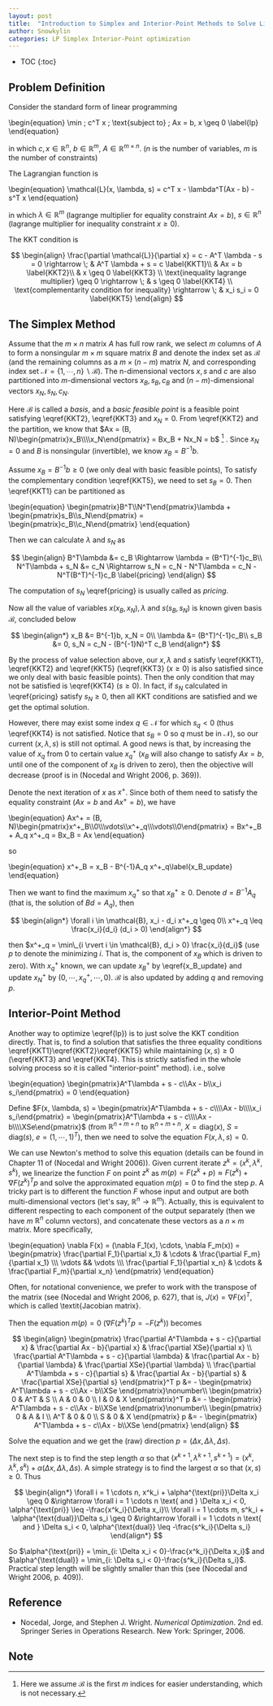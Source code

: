 ```yaml
---
layout: post
title:  "Introduction to Simplex and Interior-Point Methods to Solve Linear Programming"
author: Snowkylin
categories: LP Simplex Interior-Point optimization
---
```


<script type="text/x-mathjax-config">

</script>

<style>
table {
    border: 0px;
}
table td {
    border: 0px;
}
</style>

* TOC
{:toc}

## Problem Definition

Consider the standard form of linear programming

\begin{equation}
    \min \; c^T x \; \text{subject to} \; Ax = b, x \geq 0
    \label{lp}
\end{equation}

in which $c, x \in \mathbb{R}^n$, $b \in \mathbb{R}^m$, $A \in \mathbb{R}^{m \times n}$. ($n$ is the number of variables, $m$ is the number of constraints)

The Lagrangian function is

\begin{equation}
    \mathcal{L}(x, \lambda, s) = c^T x - \lambda^T(Ax - b) - s^T x
\end{equation}

in which $\lambda \in \mathbb{R}^m$ (lagrange multiplier for equality constraint $Ax = b$), $s \in \mathbb{R}^n$ (lagrange multiplier for inequality constraint $x \geq 0$).

The KKT condition is

$$
\begin{align}
    \frac{\partial \mathcal{L}}{\partial x} = c - A^T \lambda - s = 0 \rightarrow \; & A^T \lambda + s = c \label{KKT1}\\
    & Ax = b \label{KKT2}\\
    & x \geq 0 \label{KKT3} \\
    \text{inequality lagrange multiplier} \geq 0 \rightarrow \; & s \geq 0 \label{KKT4} \\
    \text{complementarity condition for inequality} \rightarrow \; & x_i s_i = 0 \label{KKT5}
\end{align}
$$

## The Simplex Method

Assume that the $m \times n$ matrix $A$ has full row rank, we select $m$ columns of $A$ to form a nonsingular $m \times m$ square matrix $B$ and denote the index set as $\mathcal{B}$ (and the remaining columns as a $m \times (n - m)$ matrix $N$, and corresponding index set $\mathcal{N} = \{1, \cdots, n\} \backslash \mathcal{B}$). The n-dimensional vectors $x, s$ and $c$ are also partitioned into $m$-dimensional vectors $x_B, s_B, c_B$ and $(n - m)$-dimensional vectors $x_N, s_N, c_N$.

Here $\mathcal{B}$ is called a _basis_, and a _basic feasible point_ is a feasible point satisfying \eqref{KKT2}, \eqref{KKT3} and $x_N = 0$. From \eqref{KKT2} and the partition, we know that $Ax = (B, N)\begin{pmatrix}x_B\\\\x_N\end{pmatrix} = Bx_B + Nx_N = b$ [^1] . Since $x_N = 0$ and $B$ is nonsingular (invertible), we know $x_B = B^{-1}b$.

Assume $x_B = B^{-1}b \geq 0$ (we only deal with basic feasible points), To satisfy the complementary condition \eqref{KKT5}, we need to set $s_B = 0$. Then \eqref{KKT1} can be partitioned as

\begin{equation}
    \begin{pmatrix}B^T\\\\N^T\end{pmatrix}\lambda + \begin{pmatrix}s_B\\\\s_N\end{pmatrix} = \begin{pmatrix}c_B\\\\c_N\end{pmatrix}
\end{equation}

Then we can calculate $\lambda$ and $s_N$ as

$$
\begin{align}
    B^T\lambda &= c_B \Rightarrow \lambda = (B^T)^{-1}c_B\\
    N^T\lambda + s_N &= c_N \Rightarrow s_N = c_N - N^T\lambda = c_N - N^T(B^T)^{-1}c_B \label{pricing}
\end{align}
$$

The computation of $s_N$ \eqref{pricing} is usually called as _pricing_.

Now all the value of variables $x (x_B, x_N), \lambda$ and $s (s_B, s_N)$ is known given basis $\mathcal{B}$, concluded below

$$
\begin{align*}
    x_B &= B^{-1}b, x_N = 0\\
    \lambda &= (B^T)^{-1}c_B\\
    s_B &= 0, s_N = c_N - (B^{-1}N)^T c_B
\end{align*}
$$

By the process of value selection above, our $x, \lambda$ and $s$ satisfy \eqref{KKT1}, \eqref{KKT2} and \eqref{KKT5} (\eqref{KKT3} ($x \geq 0$) is also satisfied since we only deal with basic feasible points). Then the only condition that may not be satisfied is \eqref{KKT4} ($s \geq 0$). In fact, if $s_N$ calculated in \eqref{pricing} satisfy $s_N \geq 0$, then all KKT conditions are satisfied and we get the optimal solution.

However, there may exist some index $q \in \mathcal{N}$ for which $s_q < 0$ (thus \eqref{KKT4} is not satisfied. Notice that $s_B = 0$ so $q$ must be in $\mathcal{N}$), so our current $(x, \lambda, s)$ is still not optimal. A good news is that, by increasing the value of $x_q$ from 0 to certain value $x_q^+$ ($x_B$ will also change to satisfy $Ax = b$, until one of the component of $x_B$ is driven to zero), then the objective will decrease (proof is in (Nocedal and Wright 2006, p. 369)). 

Denote the next iteration of $x$ as $x^+$. Since both of them need to satisfy the equality constraint ($Ax = b$ and $Ax^+ = b$), we have

\begin{equation}
    Ax^+ = (B, N)\begin{pmatrix}x^+_B\\\\0\\\\\vdots\\\\x^+_q\\\\\vdots\\\\0\end{pmatrix} = Bx^+_B + A_q x^+_q = Bx_B = Ax
\end{equation}

so

\begin{equation}
    x^+_B = x_B - B^{-1}A_q x^+_q\label{x_B_update}
\end{equation}

Then we want to find the maximum $x^+_q$ so that $x^+_B \geq 0$. Denote $d = B^{-1}A_q$ (that is, the solution of $Bd = A_q$), then

$$
\begin{align*}
    \forall i \in \mathcal{B}, x_i - d_i x^+_q \geq 0\\
    x^+_q \leq \frac{x_i}{d_i} (d_i > 0)
\end{align*}
$$

then $x^+_q = \min\_{i \rvert i \in \mathcal{B}, d_i > 0} \frac{x_i}{d_i}$ (use $p$ to denote the minimizing $i$. That is, the component of $x_B$ which is driven to zero). With $x^+_q$ known, we can update $x^+_B$ by \eqref{x_B_update} and update $x^+_N$ by $(0, \cdots, x^+_q, \cdots, 0)$. $\mathcal{B}$ is also updated by adding $q$ and removing $p$.

<script src="https://emgithub.com/embed.js?target=https%3A%2F%2Fgithub.com%2Fsnowkylin%2Flp-algorithm%2Fblob%2Fmaster%2Fsimplex.py&style=github&showBorder=on&showLineNumbers=on&showFileMeta=on"></script>

## Interior-Point Method

Another way to optimize \eqref{lp}) is to just solve the KKT condition directly. That is, to find a solution that satisfies the three equality conditions \eqref{KKT1}\eqref{KKT2}\eqref{KKT5} while maintaining $(x, s) \geq 0$ (\eqref{KKT3} and \eqref{KKT4}. This is strictly satisfied in the whole solving process so it is called "interior-point" method). i.e., solve

\begin{equation}
    \begin{pmatrix}A^T\lambda + s - c\\\\Ax - b\\\\x_i s_i\end{pmatrix} = 0
\end{equation}

Define $F(x, \lambda, s) = \begin{pmatrix}A^T\lambda + s - c\\\\Ax - b\\\\x_i s_i\end{pmatrix} = \begin{pmatrix}A^T\lambda + s - c\\\\Ax - b\\\\XSe\end{pmatrix}$ (from $\mathbb{R}^{n+m+n}$ to $\mathbb{R}^{n+m+n}$, $X = \text{diag}(x)$, $S = \text{diag}(s)$, $e = (1, \cdots, 1)^T$), then we need to solve the equation $F(x, \lambda, s) = 0$. 

We can use Newton's method to solve this equation (details can be found in Chapter 11 of (Nocedal and Wright 2006)). Given current iterate $z^k = (x^k, \lambda^k, s^k)$, we linearize the function $F$ on point $z^k$ as $m(p) = F(z^k + p) \approx F(z^k) + \nabla F(z^k)^T p$ and solve the approximated equation $m(p) = 0$ to find the step $p$. A tricky part is to different the function $F$ whose input and output are both multi-dimensional vectors (let's say, $\mathbb{R}^n \rightarrow \mathbb{R}^m$). Actually, this is equivalent to different respecting to each component of the output separately (then we have $m$ $\mathbb{R}^n$ column vectors), and concatenate these vectors as a $n \times m$ matrix. More specifically,

\begin{equation}
    \nabla F(x) = (\nabla F_1(x), \cdots, \nabla F_m(x)) = \begin{pmatrix}
    \frac{\partial F_1}{\partial x_1} & \cdots & \frac{\partial F_m}{\partial x_1} \\\\\\
    \vdots && \vdots \\\\\\
    \frac{\partial F_1}{\partial x_n} & \cdots & \frac{\partial F_m}{\partial x_n}
    \end{pmatrix}
\end{equation}

Often, for notational convenience, we prefer to work with the transpose of the matrix (see (Nocedal and Wright 2006, p. 627), that is, $J(x) = \nabla F(x)^T$, which is called \textit{Jacobian matrix}.

Then the equation $m(p) = 0$ ($\nabla F(z^k)^T p = -F(z^k)$) becomes

$$
\begin{align}
    \begin{pmatrix}
        \frac{\partial A^T\lambda + s - c}{\partial x} & \frac{\partial Ax - b}{\partial x} & \frac{\partial XSe}{\partial x} \\
        \frac{\partial A^T\lambda + s - c}{\partial \lambda} & \frac{\partial Ax - b}{\partial \lambda} & \frac{\partial XSe}{\partial \lambda} \\
        \frac{\partial A^T\lambda + s - c}{\partial s} & \frac{\partial Ax - b}{\partial s} & \frac{\partial XSe}{\partial s}
    \end{pmatrix}^T p &= -
    \begin{pmatrix}
        A^T\lambda + s - c\\Ax - b\\XSe
    \end{pmatrix}\nonumber\\
    \begin{pmatrix}
        0 & A^T & S \\
        A & 0 & 0 \\
        I & 0 & X
    \end{pmatrix}^T p &= -
    \begin{pmatrix}
        A^T\lambda + s - c\\Ax - b\\XSe
    \end{pmatrix}\nonumber\\
    \begin{pmatrix}
        0 & A & I \\
        A^T & 0 & 0 \\
        S & 0 & X
    \end{pmatrix} p &= -
    \begin{pmatrix}
        A^T\lambda + s - c\\Ax - b\\XSe
    \end{pmatrix}
\end{align}
$$

Solve the equation and we get the (raw) direction $p = (\Delta x, \Delta \lambda, \Delta s)$. 

The next step is to find the step length $\alpha$ so that $(x^{k+1}, \lambda^{k+1}, s^{k+1}) = (x^k, \lambda^k, s^k) + \alpha (\Delta x, \Delta \lambda, \Delta s)$. A simple strategy is to find the largest $\alpha$ so that $(x, s) \geq 0$. Thus

$$
\begin{align*}
    \forall i = 1 \cdots n, x^k_i + \alpha^{\text{pri}}\Delta x_i \geq 0 &\rightarrow \forall i = 1 \cdots n \text{ and } \Delta x_i < 0, \alpha^{\text{pri}} \leq -\frac{x^k_i}{\Delta x_i}\\
    \forall i = 1 \cdots m, s^k_i + \alpha^{\text{dual}}\Delta s_i \geq 0 &\rightarrow \forall i = 1 \cdots n \text{ and } \Delta s_i < 0, \alpha^{\text{dual}} \leq -\frac{s^k_i}{\Delta s_i}
\end{align*}
$$

So $\alpha^{\text{pri}} = \min_{i: \Delta x_i < 0}-\frac{x^k_i}{\Delta x_i}$ and $\alpha^{\text{dual}} = \min_{i: \Delta s_i < 0}-\frac{s^k_i}{\Delta s_i}$. Practical step length will be slightly smaller than this (see (Nocedal and Wright 2006, p. 409)).

<script src="https://emgithub.com/embed.js?target=https%3A%2F%2Fgithub.com%2Fsnowkylin%2Flp-algorithm%2Fblob%2Fmaster%2Finterior_point.py&style=github&showBorder=on&showLineNumbers=on&showFileMeta=on"></script>

## Reference

* Nocedal, Jorge, and Stephen J. Wright. _Numerical Optimization_. 2nd ed. Springer Series in Operations Research. New York: Springer, 2006.

## Note

[^1]: Here we assume $\mathcal{B}$ is the first $m$ indices for easier understanding, which is not necessary.
